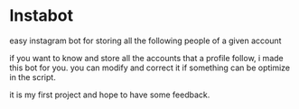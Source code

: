 # Instabot
easy instagram bot for storing all the following people of a given account

if you want to know and store all the accounts that a profile follow, i made this bot for you.
you can modify and correct it if something can be optimize in the script.

it is my first project and hope to have some feedback.

